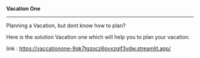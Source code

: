**Vacation One** 
________________________________________________________________________________________________________________________________________________________________________________________________________________________

Planning a Vacation, but dont know how to plan? 

Here is the solution Vacation one which will help you to plan your vacation.

link : https://vaccationone-9qk7tgzocz6pvxzgif3ydw.streamlit.app/

